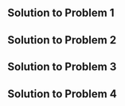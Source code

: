 ## Solution to Problem 1


## Solution to Problem 2


## Solution to Problem 3


## Solution to Problem 4


